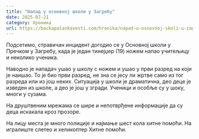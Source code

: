 ```yaml
---
title: "Напад у основној школи у Загребу"
date: 2025-07-21
category: Хроника
url: https://backapalankavesti.com/hronika/napad-u-osnovnoj-skoli-u-zagrebu/
---
```


Подсетимо, стравичан инцидент догодио се у Основној школи у Пречком у Загребу, када је један тинејџер (19) ножем напао учитељицу и неколико ученика.

Наводно је нападач ушао у школу с ножем и ушао у први разред на који је наишао. То је био први разред, не зна се јесу ли жртве само из тог разреда или из још неких. Ситуација у школи је драматична, део деце је изведен из школе, а део је још у згради. Ученици и особље су у шоку, многи у сузама.

На друштвеним мрежама се шире и непотврђене информације да су деца искакала кроз прозоре.

На лицу места је много полиције и најмање шест кола хитне помоћи. На игралиште слетео и хеликоптер Хитне помоћи.
